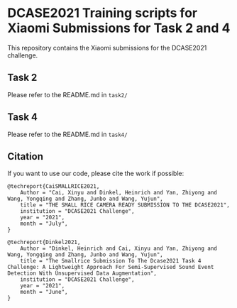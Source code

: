 # DCASE2021 Training scripts for Xiaomi Submissions for Task 2 and 4

This repository contains the Xiaomi submissions for the DCASE2021 challenge.




## Task 2

Please refer to the README.md in `task2/`

## Task 4

Please refer to the README.md in `task4/`


## Citation


If you want to use our code, please cite the work if possible:
```plain
@techreport{CaiSMALLRICE2021,
    Author = "Cai, Xinyu and Dinkel, Heinrich and Yan, Zhiyong and Wang, Yongqing and Zhang, Junbo and Wang, Yujun",
    title = "THE SMALL RICE CAMERA READY SUBMISSION TO THE DCASE2021",
    institution = "DCASE2021 Challenge",
    year = "2021",
    month = "July",
}

@techreport{Dinkel2021,
    Author = "Dinkel, Heinrich and Cai, Xinyu and Yan, Zhiyong and Wang, Yongqing and Zhang, Junbo and Wang, Yujun",
    title = "The Smallrice Submission To The Dcase2021 Task 4 Challenge: A Lightweight Approach For Semi-Supervised Sound Event Detection With Unsupervised Data Augmentation",
    institution = "DCASE2021 Challenge",
    year = "2021",
    month = "June",
}
```


